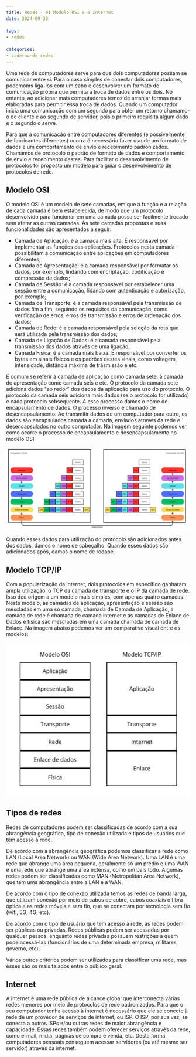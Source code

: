```yaml
---
title: Redes - 01 Modelo OSI e a Internet
date: 2024-09-30

tags:
- redes

categories:
- caderno-de-redes
---
```


Uma rede de computadores serve para que dois computadores possam se comunicar entre si. Para o caso simples de conectar dois computadores, podemoms ligá-los com um cabo e desenvolver um formato de comunicação própria que permita a troca de dados entre os dois. No entanto, ao adicionar mais computadores temos de arranjar formas mais elaboradas para permitir essa troca de dados. Quando um computador inicia uma comunicação com um segundo para obter um retorno chamamo-o de cliente e ao segundo de servidor, pois o primeiro requisita algum dado e o segundo o serve.

Para que a comunicação entre computadores diferentes (e possivelmente de fabricantes diferentes) ocorra é necessário fazer uso de um formato de dados e um comportamento de envio e recebimento padronizados. Chamamos de protocolo o padrão de formato de dados e comportamento de envio e recebimento destes. Para facilitar o desenvolvimento de protocolos foi proposto um modelo para guiar o desenvolvimento de protocolos de rede.

## Modelo OSI

O modelo OSI é um modelo de sete camadas, em que a função e a relação de cada camada é bem estabelecida, de modo que um protocolo desenvolvido para funcionar em uma camada possa ser facilmente trocado sem afetar as outras camadas. As sete camadas propostas e suas funcionalidades são apresentados a seguir:

* Camada de Aplicação: é a camada mais alta. É responsável por implementar as funções das aplicações. Protocolos nesta camada possibilitam a comunicação entre aplicações em computadores diferentes;
* Camada de Apresentação: é a camada responsável por formatar os dados, por exemplo, lindando com encriptação, codificação e compressão de dados;
* Camada de Sessão: é a camada responsável por estabelecer uma sessão entre a comunicação, lidando com autenticação e autorização, por exemplo;
* Camada de Transporte: é a camada responsável pela transmissão de dados fim a fim, seguindo os requisitos da comunicação, como verificação de erros, erros de transmissão e erros de ordenação dos dados;
* Camada de Rede: é a camada responsável pela seleção da rota que será utilizada pela transmissão dos dados;
* Camada de Ligação de Dados: é a camada responsável pela transmissão dos dados através de uma ligação;
* Camada Física: é a camada mais baixa. É responsável por converter os bytes em sinais físicos e os padrões destes sinais, como voltagem, intensidade, distância máxima de trâsmissão e etc.

É comum se referir à camada de aplicação como camada sete, à camada de apresentação como camada seis e etc. O protocolo da camada sete adiciona dados "ao redor" dos dados da aplicação para uso do protocolo. O protocolo da camada seis adiciona mais dados (se o protocolo for utilizado) e cada protocolo sebsequente. A esse processo damos o nome de encapsulamento de dados. O processo inverso é chamado de desencapsulamento. Ao transmitir dados de um computador para outro, os dados são encapsulados camada a camada, enviados através da rede e desencapsulados no outro computador. Na imagem seguinte podemos ver como ocorre o processo de encapsulamento e desencapsulamento no modelo OSI:

![encapsulamento](./images/encapsulamento.png)

Quando esses dados para utilização do protocolo são adicionados antes dos dados, damos o nome de cabeçalho. Quando esses dados são adicionados após, damos o nome de rodapé.

## Modelo TCP/IP

Com a popularização da internet, dois protocolos em específico ganharam ampla utilização, o TCP da camada de transporte e o IP da camada de rede. Isso deu origem a um modelo mais simples, com apenas quatro camadas. Neste modelo, as camadas de aplicação, apresentação e sessão são mescladas em uma só camada, chamada de Camada de Aplicação, a camada de rede é chamada de camada internet e as camadas de Enlace de Dados e física são mescladas em uma camada chamada de camada de Enlace. Na imagem abaixo podemos ver um comparativo visual entre os modelos:

![Caparação entre modelos](./images/modelos.png)

## Tipos de redes

Redes de computadores podem ser classificadas de acordo com a sua abrangência geográfica, tipo de conexão utilizada e tipos de usuários que têm acesso à rede.

De acordo com a abrangência geográfica podemos classificar a rede como LAN (Local Area Network) ou WAN (Wide Area Network). Uma LAN é uma rede que abrange uma área pequena, geralmente só um prédio e uma WAN é uma rede que abrange uma área extensa, como um país todo. Algumas redes podem ser classificadas como MAN (Metropolitan Area Network), que tem uma abrangência entre a LAN e a WAN.

De acordo com o tipo de conexão utilizada temos as redes de banda larga, que utilizam conexão por meio de cabos de cobre, cabos coaxiais e fibra óptica e as redes móveis e sem fio, que se conectam por tecnologia sem fio (wifi, 5G, 4G, etc).

De acordo com o tipo de usuário que tem acesso à rede, as redes podem ser públicas ou privadas. Redes públicas podem ser acessadas por qualquer pessoa, enquanto redes privadas possuem restrições a quem pode acessá-las (funcionários de uma determinada empresa, militares, governo, etc).

Vários outros critérios podem ser utilizados para classificar uma rede, mas esses são os mais falados entre o público geral.

## Internet

A internet é uma rede pública de alcance global que interconecta várias redes menores por meio de protocolos de rede padronizados. Para que o seu computador tenha acesso à internet é necessário que ele se conecte à rede de um provedor de serviços de internet, ou ISP. O ISP, por sua vez, se conecta a outros ISPs e/ou outras redes de maior abrangência e capacidade. Essas redes também podem oferecer serviços através da rede, como e-mail, mídia, páginas de compra e venda, etc. Desta forma, computadores pessoais conseguem acessar servidores (ou até mesmo ser servidor) através da internet.